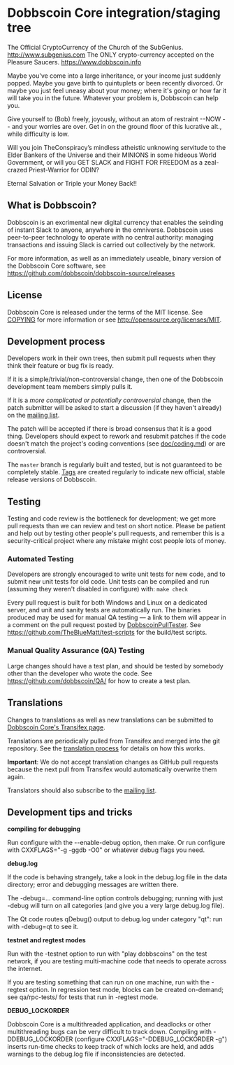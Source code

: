 Dobbscoin Core integration/staging tree
=====================================
The Official CryptoCurrency of the Church of the SubGenius. http://www.subgenius.com
The ONLY crypto-currency accepted on the Pleasure Saucers. https://www.dobbscoin.info

Maybe you've come into a large inheritance, or your income just suddenly popped. 
Maybe you gave birth to quintuplets or been recently divorced. Or maybe you just 
feel uneasy about your money; where it's going or how far it will take you in the 
future. Whatever your problem is, Dobbscoin can help you.

Give yourself to (Bob) freely, joyously, without an atom of restraint 
--NOW -- and your worries are over. Get in on the ground floor of this 
lucrative alt., while difficulty is low. 

Will you join TheConspiracy’s mindless atheistic unknowing servitude to the Elder 
Bankers of the Universe and their MINIONS in some hideous World Government, or 
will you GET SLACK and FIGHT FOR FREEDOM as a zeal-crazed Priest-Warrior for ODIN?

Eternal Salvation or Triple your Money Back!!

What is Dobbscoin?
----------------

Dobbscoin is an excrimental new digital currency that enables the seinding of
instant Slack to anyone, anywhere in the omniverse. Dobbscoin uses peer-to-peer 
technology to operate with no central authority: managing transactions and 
issuing Slack is carried out collectively by the network. 

For more information, as well as an immediately useable, binary version of
the Dobbscoin Core software, see https://github.com/dobbscoin/dobbscoin-source/releases

License
-------

Dobbscoin Core is released under the terms of the MIT license. See [COPYING](COPYING) for more
information or see http://opensource.org/licenses/MIT.

Development process
-------------------

Developers work in their own trees, then submit pull requests when they think
their feature or bug fix is ready.

If it is a simple/trivial/non-controversial change, then one of the Dobbscoin
development team members simply pulls it.

If it is a *more complicated or potentially controversial* change, then the patch
submitter will be asked to start a discussion (if they haven't already) on the
[mailing list](http://sourceforge.net/mailarchive/forum.php?forum_name=dobbscoin-development).

The patch will be accepted if there is broad consensus that it is a good thing.
Developers should expect to rework and resubmit patches if the code doesn't
match the project's coding conventions (see [doc/coding.md](doc/coding.md)) or are
controversial.

The `master` branch is regularly built and tested, but is not guaranteed to be
completely stable. [Tags](https://github.com/dobbscoin/dobbscoin-source/tags) are created
regularly to indicate new official, stable release versions of Dobbscoin.

Testing
-------

Testing and code review is the bottleneck for development; we get more pull
requests than we can review and test on short notice. Please be patient and help out by testing
other people's pull requests, and remember this is a security-critical project where any mistake might cost people
lots of money.

### Automated Testing

Developers are strongly encouraged to write unit tests for new code, and to
submit new unit tests for old code. Unit tests can be compiled and run (assuming they weren't disabled in configure) with: `make check`

Every pull request is built for both Windows and Linux on a dedicated server,
and unit and sanity tests are automatically run. The binaries produced may be
used for manual QA testing — a link to them will appear in a comment on the
pull request posted by [DobbscoinPullTester](https://github.com/DobbscoinPullTester). See https://github.com/TheBlueMatt/test-scripts
for the build/test scripts.

### Manual Quality Assurance (QA) Testing

Large changes should have a test plan, and should be tested by somebody other
than the developer who wrote the code.
See https://github.com/dobbscoin/QA/ for how to create a test plan.

Translations
------------

Changes to translations as well as new translations can be submitted to
[Dobbscoin Core's Transifex page](https://www.transifex.com/projects/p/dobbscoin/).

Translations are periodically pulled from Transifex and merged into the git repository. See the
[translation process](doc/translation_process.md) for details on how this works.

**Important**: We do not accept translation changes as GitHub pull requests because the next
pull from Transifex would automatically overwrite them again.

Translators should also subscribe to the [mailing list](https://groups.google.com/forum/#!forum/dobbscoin-translators).

Development tips and tricks
---------------------------

**compiling for debugging**

Run configure with the --enable-debug option, then make. Or run configure with
CXXFLAGS="-g -ggdb -O0" or whatever debug flags you need.

**debug.log**

If the code is behaving strangely, take a look in the debug.log file in the data directory;
error and debugging messages are written there.

The -debug=... command-line option controls debugging; running with just -debug will turn
on all categories (and give you a very large debug.log file).

The Qt code routes qDebug() output to debug.log under category "qt": run with -debug=qt
to see it.

**testnet and regtest modes**

Run with the -testnet option to run with "play dobbscoins" on the test network, if you
are testing multi-machine code that needs to operate across the internet.

If you are testing something that can run on one machine, run with the -regtest option.
In regression test mode, blocks can be created on-demand; see qa/rpc-tests/ for tests
that run in -regtest mode.

**DEBUG_LOCKORDER**

Dobbscoin Core is a multithreaded application, and deadlocks or other multithreading bugs
can be very difficult to track down. Compiling with -DDEBUG_LOCKORDER (configure
CXXFLAGS="-DDEBUG_LOCKORDER -g") inserts run-time checks to keep track of which locks
are held, and adds warnings to the debug.log file if inconsistencies are detected.
